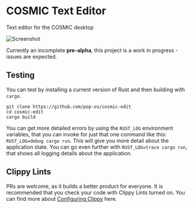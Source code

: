 # COSMIC Text Editor
Text editor for the COSMIC desktop

![Screenshot](res/screenshots/screenshot-1.png)

Currently an incomplete **pre-alpha**, this project is a work in progress - issues are expected.

## Testing
You can test by installing a current version of Rust and then building with `cargo`.

```SHELL
git clone https://github.com/pop-os/cosmic-edit
cd cosmic-edit
cargo build
```

You can get more detailed errors by using the `RUST_LOG` environment variables, that you can invoke for just that one command like this: `RUST_LOG=debug cargo run`. This will give you more detail about the application state. You can go even further with `RUST_LOG=trace cargo run`, that shows all logging details about the application.

## Clippy Lints
PRs are welcome, as it builds a better product for everyone. It is recommended that you check your code with Clippy Lints turned on. You can find more about [Configuring Clippy](https://doc.rust-lang.org/nightly/clippy/configuration.html) here.
